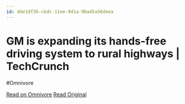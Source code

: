 ```yaml
---
id: dde1df36-cbdc-11ee-941a-9ba45a56deea
---
```


# GM is expanding its hands-free driving system to rural highways | TechCrunch
#Omnivore

[Read on Omnivore](https://omnivore.app/me/gm-is-expanding-its-hands-free-driving-system-to-rural-highways--18dabe60cf6)
[Read Original](https://techcrunch.com/2024/02/14/gm-is-expanding-its-hands-free-driving-system-to-rural-highways/)

